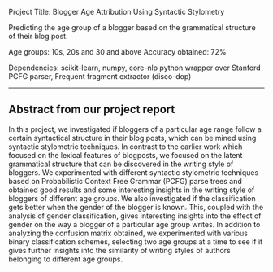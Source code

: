 Project Title: Blogger Age Attribution Using Syntactic Stylometry

Predicting the age group of a blogger based on the grammatical structure of their blog post.

Age groups: 10s, 20s and 30 and above
Accuracy obtained: 72%

Dependencies: scikit-learn, numpy, core-nlp python wrapper over Stanford PCFG parser, Frequent fragment extractor (disco-dop)

-----------------------------------------------
Abstract from our project report
-----------------------------------------------
In this project, we investigated if bloggers of a particular age range follow a certain syntactical
structure in their blog posts, which can be mined using syntactic stylometric techniques. In contrast
to the earlier work which focused on the lexical features of blogposts, we focused on the latent
grammatical structure that can be discovered in the writing style of bloggers. We experimented with
different syntactic stylometric techniques based on Probabilistic Context Free Grammar (PCFG)
parse trees and obtained good results and some interesting insights in the writing style of bloggers of different age groups. 
We also investigated if the classification gets better when the gender of the blogger is known. 
This, coupled with the analysis of gender classification, gives interesting insights into the effect of gender on the 
way a blogger of a particular age group writes. In addition to analyzing the confusion matrix obtained, 
we experimented with various binary classification schemes, selecting two age groups at a time to see 
if it gives further insights into the similarity of writing styles of authors belonging to different age groups. 
